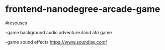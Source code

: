 frontend-nanodegree-arcade-game
===============================
#resouses

 -game background audio adventure iland atri game
 
 -game sound effects https://www.soundjay.com/
